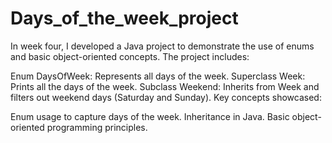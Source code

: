 # Days_of_the_week_project
In week four, I developed a Java project to demonstrate the use of enums and basic object-oriented concepts. The project includes:

Enum DaysOfWeek: Represents all days of the week.
Superclass Week: Prints all the days of the week.
Subclass Weekend: Inherits from Week and filters out weekend days (Saturday and Sunday).
Key concepts showcased:

Enum usage to capture days of the week.
Inheritance in Java.
Basic object-oriented programming principles.
